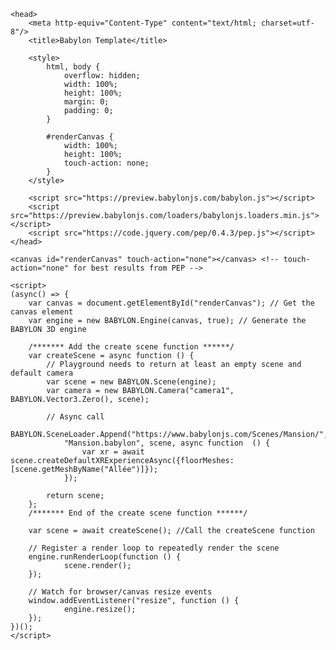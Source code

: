 <!DOCTYPE html>
<html xmlns="http://www.w3.org/1999/xhtml">

    <head>
        <meta http-equiv="Content-Type" content="text/html; charset=utf-8"/>
        <title>Babylon Template</title>

        <style>
            html, body {
                overflow: hidden;
                width: 100%;
                height: 100%;
                margin: 0;
                padding: 0;
            }

            #renderCanvas {
                width: 100%;
                height: 100%;
                touch-action: none;
            }
        </style>

        <script src="https://preview.babylonjs.com/babylon.js"></script>
        <script src="https://preview.babylonjs.com/loaders/babylonjs.loaders.min.js"></script>
        <script src="https://code.jquery.com/pep/0.4.3/pep.js"></script>
    </head>

   <body>

    <canvas id="renderCanvas" touch-action="none"></canvas> <!-- touch-action="none" for best results from PEP -->

    <script>
    (async() => {
        var canvas = document.getElementById("renderCanvas"); // Get the canvas element
        var engine = new BABYLON.Engine(canvas, true); // Generate the BABYLON 3D engine

        /******* Add the create scene function ******/
        var createScene = async function () {
            // Playground needs to return at least an empty scene and default camera
            var scene = new BABYLON.Scene(engine);
            var camera = new BABYLON.Camera("camera1", BABYLON.Vector3.Zero(), scene);

            // Async call
            BABYLON.SceneLoader.Append("https://www.babylonjs.com/Scenes/Mansion/",
                "Mansion.babylon", scene, async function  () {
                    var xr = await scene.createDefaultXRExperienceAsync({floorMeshes: [scene.getMeshByName("Allée")]});
                });

            return scene;
        };
        /******* End of the create scene function ******/

        var scene = await createScene(); //Call the createScene function

        // Register a render loop to repeatedly render the scene
        engine.runRenderLoop(function () {
                scene.render();
        });

        // Watch for browser/canvas resize events
        window.addEventListener("resize", function () {
                engine.resize();
        });
    })();
    </script>

   </body>

</html>